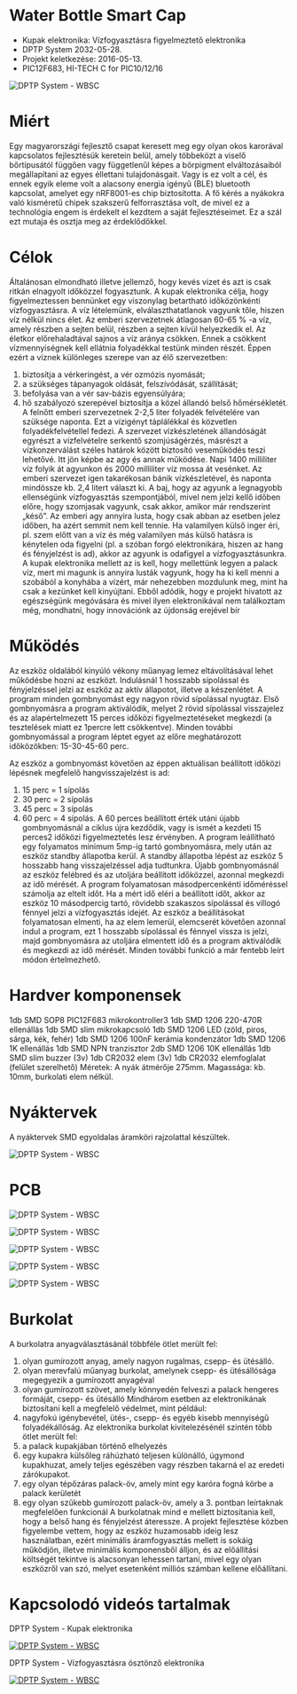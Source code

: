 # Water Bottle Smart Cap
* Kupak elektronika: Vízfogyasztásra figyelmeztető elektronika
* DPTP System 2032-05-28.
* Projekt keletkezése: 2016-05-13.
* PIC12F683, HI-TECH C for PIC10/12/16

![DPTP System - WBSC](https://github.com/DPTPSystem/nRF8001_BLE/blob/master/images/nrf8001_3.jpg "DPTP System - WBSC")

# Miért
Egy magyarországi fejlesztő csapat keresett meg egy olyan okos karorával kapcsolatos fejlesztésük keretein belül, amely többeközt a viselő 
bőrtípusától függően vagy függetlenűl képes a börpigment elváltozásaiból megállapítani az egyes éllettani tulajdonásgait. Vagy is ez volt a
cél, és ennek egyik eleme volt a alacsony energia igényű (BLE) bluetooth kapcsolat, amelyet egy nRF8001-es chip biztosította. A fő kérés a 
nyákokra való kisméretű chipek szakszerű felforrasztása volt, de mivel ez a technológia engem is érdekelt el kezdtem a saját fejlesztéseimet.
Ez a szál ezt mutaja és osztja meg az érdeklődőkkel.

# Célok
Általánosan elmondható illetve jellemző, hogy kevés vizet és azt is csak ritkán elnagyolt időközzel fogyasztunk. A kupak elektronika célja, 
hogy figyelmeztessen bennünket egy viszonylag betartható időközönkénti vízfogyasztásra. A víz lételemünk, elválaszthatatlanok vagyunk tőle, 
hiszen víz nélkül nincs élet. Az emberi szervezetnek átlagosan 60-65 % -a víz, amely részben a sejten belül, részben a sejten kívül helyezkedik 
el. Az életkor előrehaladtával sajnos a víz aránya csökken. Ennek a csökkent vízmennyiségnek kell ellátnia folyadékkal testünk minden részét.
Éppen ezért a víznek különleges szerepe van az élő szervezetben:
1. biztosítja a vérkeringést, a vér ozmózis nyomását;
2. a szükséges tápanyagok oldását, felszívódását, szállítását;
3. befolyása van a vér sav-bázis egyensúlyára;
4. hő szabályozó szerepével biztosítja a közel állandó belső hőmérsékletét.
A felnőtt emberi szervezetnek 2-2,5 liter folyadék felvételére van szüksége naponta. Ezt a vízigényt táplálékkal és közvetlen folyadékfelvétellel 
fedezi. A szervezet vízkészletének állandóságát egyrészt a vízfelvételre serkentő szomjúságérzés, másrészt a vízkonzerválást széles határok között 
biztosító veseműködés teszi lehetővé. Itt jön képbe az agy és annak működése. Napi 1400 milliliter víz folyik át agyunkon és 2000 milliliter víz 
mossa át vesénket. Az emberi szervezet igen takarékosan bánik vízkészletével, és naponta mindössze kb. 2,4 litert választ ki. A baj, hogy az agyunk 
a legnagyobb ellenségünk vízfogyasztás szempontjából, mivel nem jelzi kellő időben előre, hogy szomjasak vagyunk, csak akkor, amikor már rendszerint 
„késő”. Az emberi agy annyira lusta, hogy csak abban az esetben jelez időben, ha azért semmit nem kell tennie. Ha valamilyen külső inger éri, pl. 
szem előtt van a víz és még valamilyen más külső hatásra is kénytelen oda figyelni (pl. a szóban forgó elektronikára, hiszen az hang és fényjelzést
is ad), akkor az agyunk is odafigyel a vízfogyasztásunkra. A kupak elektronika mellett az is kell, hogy mellettünk legyen a palack víz, mert mi 
magunk is annyira lusták vagyunk, hogy ha ki kell menni a szobából a konyhába a vízért, már nehezebben mozdulunk meg, mint ha csak a kezünket kell 
kinyújtani. Ebből adódik, hogy e projekt hivatott az egészségünk megóvására és mivel ilyen elektronikával nem találkoztam még, mondhatni, hogy 
innovációnk az újdonság erejével bír

# Működés
Az eszköz oldalából kinyúló vékony műanyag lemez eltávolításával lehet működésbe hozni az eszközt. Indulásnál 1 hosszabb sípolással és fényjelzéssel 
jelzi az eszköz az aktív állapotot, illetve a készenlétet. A program minden gombnyomást egy nagyon rövid sípolással nyugtáz. Első gombnyomásra a 
program aktiválódik, melyet 2 rövid sípolással visszajelez és az alapértelmezett 15 perces időközi figyelmeztetéseket megkezdi (a tesztelések miatt 
ez 1percre lett csökkentve). Minden további gombnyomással a program léptet egyet az előre meghatározott időközökben: 15-30-45-60 perc.

Az eszköz a gombnyomást követően az éppen aktuálisan beállított időközi lépésnek megfelelő hangvisszajelzést is ad:
1. 15 perc = 1 sípolás
2. 30 perc = 2 sípolás
3. 45 perc = 3 sípolás
4. 60 perc = 4 sípolás.
A 60 perces beállított érték utáni újabb gombnyomásnál a ciklus újra kezdődik, vagy is ismét a kezdeti 15 perces2 időközi figyelmeztetés lesz érvényben.
A program leállítható egy folyamatos minimum 5mp-ig tartó gombnyomásra, mely után az eszköz standby állapotba kerül. A standby állapotba lépést az eszköz 
5 hosszabb hang visszajelzéssel adja tudtunkra. Újabb gombnyomásnál az eszköz felébred és az utoljára beállított időközzel, azonnal megkezdi az idő mérését.
A program folyamatosan másodpercenkénti időméréssel számolja az eltelt időt. Ha a mért idő eléri a beállított időt, akkor az eszköz 10 másodpercig tartó, 
rövidebb szakaszos sípolással és villogó fénnyel jelzi a vízfogyasztás idejét. Az eszköz a beállításokat folyamatosan elmenti, ha az elem lemerül, elemcserét 
követően azonnal indul a program, ezt 1 hosszabb sípolással és fénnyel vissza is jelzi, majd gombnyomásra az utoljára elmentett idő és a program aktiválódik 
és megkezdi az idő mérését. Minden további funkció a már fentebb leírt módon értelmezhető.

# Hardver komponensek
1db SMD SOP8 PIC12F683 mikrokontroller3
1db SMD 1206 220-470R ellenállás
1db SMD slim mikrokapcsoló
1db SMD 1206 LED (zöld, piros, sárga, kék, fehér)
1db SMD 1206 100nF kerámia kondenzátor
1db SMD 1206 1K ellenállás
1db SMD NPN tranzisztor
2db SMD 1206 10K ellenállás
1db SMD slim buzzer (3v)
1db CR2032 elem (3v)
1db CR2032 elemfoglalat (felület szerelhető)
Méretek:
A nyák átmérője 275mm.
Magassága: kb. 10mm, burkolati elem nélkül.

# Nyáktervek
A nyáktervek SMD egyoldalas áramköri rajzolattal készültek.

![DPTP System - WBSC](https://github.com/DPTPSystem/nRF8001_BLE/blob/master/images/nRF8001.PNG "DPTP System - WBSC")

# PCB

![DPTP System - WBSC](https://github.com/DPTPSystem/nRF8001_BLE/blob/master/images/nrf8001_1.jpg "DPTP System - WBSC")

![DPTP System - WBSC](https://github.com/DPTPSystem/nRF8001_BLE/blob/master/images/nrf8001_2.jpg "DPTP System - WBSC")

![DPTP System - WBSC](https://github.com/DPTPSystem/nRF8001_BLE/blob/master/images/nrf8001_5.jpg "DPTP System - WBSC")

![DPTP System - WBSC](https://github.com/DPTPSystem/nRF8001_BLE/blob/master/images/nrf8001_4.jpg "DPTP System - WBSC")

![DPTP System - WBSC](https://github.com/DPTPSystem/nRF8001_BLE/blob/master/images/nrf8001_6.jpg "DPTP System - WBSC")

# Burkolat
A burkolatra anyagválasztásánál többféle ötlet merült fel:
1. olyan gumírozott anyag, amely nagyon rugalmas, csepp- és ütésálló.
2. olyan merevfalú műanyag burkolat, amelynek csepp- és ütésállósága megegyezik a gumírozott anyagéval
3. olyan gumírozott szövet, amely könnyedén felveszi a palack hengeres formáját, csepp- és ütésálló
Mindhárom esetben az elektronikának biztosítani kell a megfelelő védelmet, mint például:
1. nagyfokú igénybevétel, ütés-, csepp- és egyéb kisebb mennyiségű folyadékállóság.
Az elektronika burkolat kivitelezésénél szintén több ötlet merült fel:
1. a palack kupakjában történő elhelyezés
2. egy kupakra külsőleg ráhúzható teljesen különálló, úgymond kupakhuzat, amely teljes egészében vagy részben takarná el az eredeti zárókupakot.
3. egy olyan tépőzáras palack-öv, amely mint egy karóra fogná körbe a palack kerületét
4. egy olyan szűkebb gumírozott palack-öv, amely a 3. pontban leírtaknak megfelelően funkcionál
A burkolatnak mind e mellett biztosítania kell, hogy a belső hang és fényjelzést áteressze. A projekt fejlesztése közben figyelembe vettem, hogy 
az eszköz huzamosabb ideig lesz használatban, ezért minimális áramfogyasztás mellett is sokáig működjön, illetve minimális komponensből álljon, 
és az előállítási költségét tekintve is alacsonyan lehessen tartani, mivel egy olyan eszközről van szó, melyet esetenként milliós számban kellene 
előállítani.

# Kapcsolodó videós tartalmak
DPTP System - Kupak elektronika

[![DPTP System - WBSC](https://img.youtube.com/vi/LDBDLTYmF1c/0.jpg)](https://www.youtube.com/watch?v=LDBDLTYmF1c)

DPTP System - Vízfogyasztásra ösztönző elektronika

[![DPTP System - WBSC](https://img.youtube.com/vi/Fg6iMSZSsOc/0.jpg)](https://www.youtube.com/watch?v=Fg6iMSZSsOc)